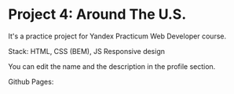 # Project 4: Around The U.S.

It's a practice project for Yandex Practicum Web Developer course. 

Stack: HTML, CSS (BEM), JS
Responsive design

You can edit the name and the description in the profile section.

Github Pages: 


